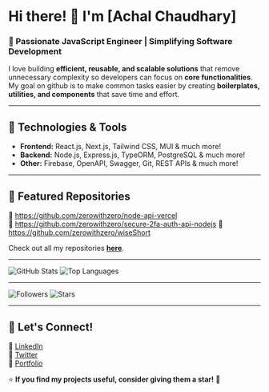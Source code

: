 # Hi there! 👋 I'm [Achal Chaudhary]  

### 🚀 Passionate JavaScript Engineer | Simplifying Software Development  

I love building **efficient, reusable, and scalable solutions** that remove unnecessary complexity so developers can focus on **core functionalities**. My goal on github is to make common tasks easier by creating **boilerplates, utilities, and components** that save time and effort.  

---

## 🔧 Technologies & Tools  
- **Frontend:** React.js, Next.js, Tailwind CSS, MUI & much more!  
- **Backend:** Node.js, Express.js, TypeORM, PostgreSQL & much more!
- **Other:** Firebase, OpenAPI, Swagger, Git, REST APIs & much more!

---

## 📌 Featured Repositories  
🔹 https://github.com/zerowithzero/node-api-vercel  
🔹 https://github.com/zerowithzero/secure-2fa-auth-api-nodejs
🔹 https://github.com/zerowithzero/wiseShort

Check out all my repositories [**here**](https://github.com/zerowithzero).  

---

![GitHub Stats](https://github-readme-stats.vercel.app/api?username=yourusername&show_icons=true&theme=radical)
![Top Languages](https://github-readme-stats.vercel.app/api/top-langs/?username=yourusername&layout=compact&theme=radical)

---

![Followers](https://img.shields.io/github/followers/yourusername?style=social)
![Stars](https://img.shields.io/github/stars/yourusername?style=social)

---

## 🤝 Let's Connect!  
🔗 [LinkedIn](https://www.linkedin.com/in/zerowillreborn/)  
🔗 [Twitter](https://twitter.com/zerowith_0)  
🔗 [Portfolio](https://achals-lab.vercel.app)  

⭐ **If you find my projects useful, consider giving them a star!** 🚀  


<!--
**zerowithzero/zerowithzero** is a ✨ _special_ ✨ repository because its `README.md` (this file) appears on your GitHub profile.

Here are some ideas to get you started:

- 🔭 I’m currently working on ...
- 🌱 I’m currently learning ...
- 👯 I’m looking to collaborate on ...
- 🤔 I’m looking for help with ...
- 💬 Ask me about ...
- 📫 How to reach me: ...
- 😄 Pronouns: ...
- ⚡ Fun fact: ...
-->
